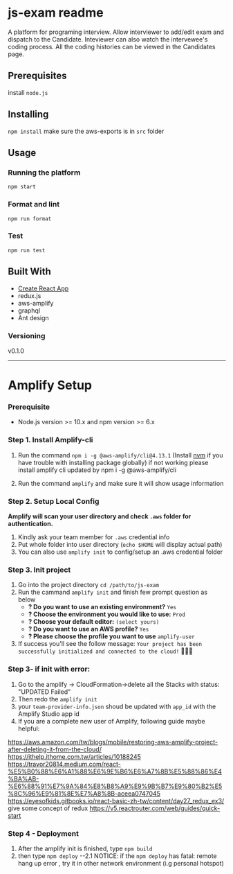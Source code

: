 # js-exam readme


A platform for programing interview. Allow interviewer to add/edit exam and dispatch to the Candidate. Inteviewer can also watch the intervewee's coding process. All the coding histories can be viewed in the Candidates page.



## Prerequisites

install `node.js`


## Installing

`npm install`
make sure the aws-exports is in `src` folder

## Usage
### Running the platform

`npm start`

### Format and lint

`npm run format`


### Test

`npm run test`


## Built With

- [Create React App](https://github.com/facebookincubator/create-react-app)
- redux.js
- aws-amplify
- graphql
- Ant design


### Versioning

v0.1.0

---

# Amplify Setup

### Prerequisite
* Node.js version >= 10.x and npm version >= 6.x

### Step 1. Install Amplify-cli

1. Run the command `npm i -g @aws-amplify/cli@4.13.1` (Install [nvm](https://github.com/nvm-sh/nvm) if you have trouble with installing package globally) if not working please install amplify cli updated by npm i -g @aws-amplify/cli

2. Run the command `amplify` and make sure it will show usage information

### Step 2. Setup Local Config

**Amplify will scan your user directory and check `.aws` folder for authentication.**

1. Kindly ask your team member for `.aws` credential info
2. Put whole folder into user directory (`echo $HOME` will display actual path)
3. You can also use `amplify init` to config/setup an .aws credential folder

### Step 3. Init project

1. Go into the project directory `cd /path/to/js-exam`
2. Run the cammand `amplify init` and finish few prompt question as below
	* **? Do you want to use an existing environment?** `Yes`
	* **? Choose the environment you would like to use:** `Prod`
	* **? Choose your default editor:** `(select yours)`
	* **? Do you want to use an AWS profile?** `Yes`
	* **? Please choose the profile you want to use** `amplify-user`
3. If success you'll see the follow message: `Your project has been successfully initialized and connected to the cloud!` :tada::tada::tada:
### Step 3- if init with error:
1. Go to the amplify -> CloudFormation->delete all the Stacks with status: "UPDATED Failed"
2. Then redo the `amplify init`
3. your `team-provider-info.json` shoud be updated with `app_id` with the Amplify Studio app id
4. If you are a complete new user of Amplify, following guide maybe helpful:

https://aws.amazon.com/tw/blogs/mobile/restoring-aws-amplify-project-after-deleting-it-from-the-cloud/
https://ithelp.ithome.com.tw/articles/10188245
https://travor20814.medium.com/react-%E5%B0%88%E6%A1%88%E6%9E%B6%E6%A7%8B%E5%88%86%E4%BA%AB-%E6%88%91%E7%9A%84%E8%B8%A9%E9%9B%B7%E9%80%B2%E5%8C%96%E9%81%8E%E7%A8%8B-aceea0747045
https://eyesofkids.gitbooks.io/react-basic-zh-tw/content/day27_redux_ex3/ give some concept of redux
https://v5.reactrouter.com/web/guides/quick-start 

### Step 4 - Deployment
1. After the amplify init is finished, type  `npm build` 
2. then type  `npm deploy`
--2.1 NOTICE: if the `npm deploy` has fatal: remote hang up error , try it in other network environment (i.g personal hotspot)
